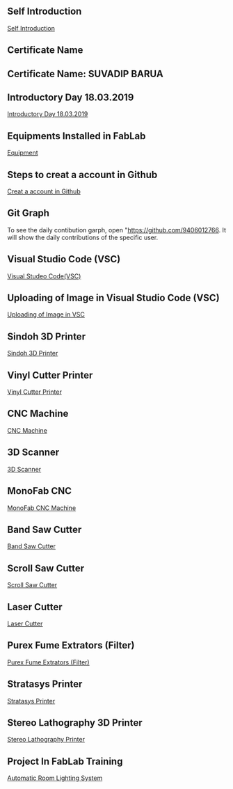 ## Self Introduction

[Self Introduction](Introduction.md)

## Certificate Name

## Certificate Name: SUVADIP BARUA


## Introductory Day 18.03.2019

[Introductory Day 18.03.2019](day-1.md)


## Equipments Installed in FabLab


[Equipment](differentequipt.md)

## Steps to creat a account in Github 

[Creat a account in Github](gitaccount.md)

## Git Graph

To see the daily contibution garph, open "https://github.com/9406012766.
It will show the  daily contributions of the specific user.


## Visual Studio Code (VSC) 

[Visual Studeo Code(VSC)](visualstudeocode.md)

## Uploading of Image in Visual Studio Code (VSC)

[Uploading of Image in VSC](uploadingimgvsc.md)


## Sindoh 3D Printer

[Sindoh 3D Printer](sindoh.md)

## Vinyl Cutter Printer

[Vinyl Cutter Printer](Vinylcuttermachine.md)

## CNC Machine

[CNC Machine](cncmachine.md)

## 3D Scanner

[3D Scanner](scanner.md)

## MonoFab CNC

[MonoFab CNC Machine](monofabcnc.md)


## Band Saw Cutter

[Band Saw Cutter](Bandsawcutter.md)

## Scroll Saw Cutter 

[Scroll Saw Cutter](scrollsaw.md)


## Laser Cutter

[Laser Cutter](lasercutter.md)

## Purex Fume Extrators (Filter)

[Purex Fume Extrators (Filter)](lasercutterfilter.md)

## Stratasys Printer

[Stratasys Printer](stratasysprinter.md)


## Stereo Lathography 3D Printer


[Stereo Lathography Printer](stereolatho.md)

## Project In FabLab Training

[Automatic Room Lighting System](project.md)

